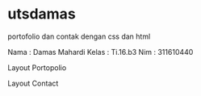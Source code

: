 # utsdamas
portofolio dan contak dengan css dan html

Nama	: Damas Mahardi
Kelas	: Ti.16.b3
Nim	: 311610440

Layout Portopolio




Layout Contact
































































